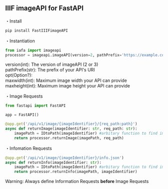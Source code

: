 ## IIIF imageAPI for FastAPI
・Install
```python
pip install FastIIIFimageAPI
```
・Instantiation
```python
from iafa import imageapi
processor = imageapi.imageAPI(version=2, pathPrefix='https://example.com/api/v1/image')
```
version(int): The version of imageAPI (2 or 3)  
pathPrefix(str): The prefix of your API's URI  
opt(Option?):  
  maxwidth(int): Maximum image width your API can provide  
  maxheight(int): Maximum image height your API can provide
    
・Image Requests
```python
from fastapi import FastAPI

app = FastAPI()

@app.get('/api/v1/image/{imageIdentifier}/{req_path:path}')
async def returnImage(imageIdentifier: str, req_path: str):
    imagePath = IDtoPath(imageIdentifier) #arbitary function to find imagepath by imageIdentifier
    return processor.returnImage(imagePath, req_path)
```
・Infomation Requests
```python
@app.get('/api/v1/image/{imageIdentifier}/info.json')
async def returnInfo(imageIdentifier: str):
    imagePath = IDtoPath(imageIdentifier) #arbitary function to find imagepath by imageIdentifier
    return processor.returnInfo(imagePath, imageIdentifier)
```
Warning:
Always define Information Requests **before** Image Requests
